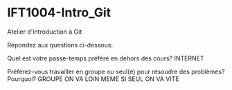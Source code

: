# IFT1004-Intro_Git
Atelier d'introduction à Git

Répondez aux questions ci-dessous:

Quel est votre passe-temps préféré en dehors des cours?
INTERNET

Préférez-vous travailler en groupe ou seul(e) pour résoudre des problèmes? Pourquoi?
GROUPE ON VA LOIN MEME SI SEUL ON VA VITE